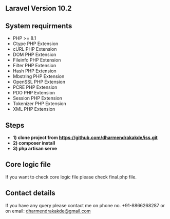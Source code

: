 
## Laravel Version 10.2

## System requirments
- PHP >= 8.1
- Ctype PHP Extension
- cURL PHP Extension
- DOM PHP Extension
- Fileinfo PHP Extension
- Filter PHP Extension
- Hash PHP Extension
- Mbstring PHP Extension
- OpenSSL PHP Extension
- PCRE PHP Extension
- PDO PHP Extension
- Session PHP Extension
- Tokenizer PHP Extension
- XML PHP Extension

## Steps
- **1) clone project from https://github.com/dharmendrakakde/iss.git**
- **2) composer install**
- **3) php artisan serve**

## Core logic file

If you want to check core logic file please check final.php file.

## Contact details

If you have any query please contact me on phone no. +91-8866268287 or on email: dharmendrakakde@gmail.com